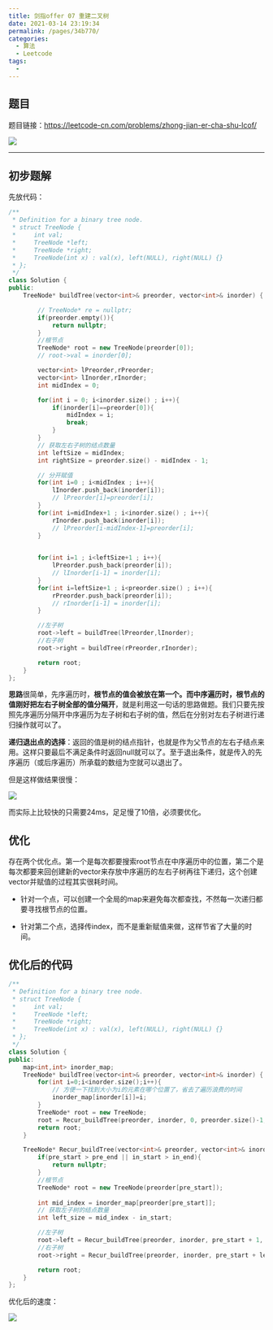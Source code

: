 ```yaml
---
title: 剑指offer 07 重建二叉树
date: 2021-03-14 23:19:34
permalink: /pages/34b770/
categories:
  - 算法
  - Leetcode
tags:
  - 
---
```



## 题目

题目链接：https://leetcode-cn.com/problems/zhong-jian-er-cha-shu-lcof/

![](https://gitee.com/molinchn/BlogImage/raw/master/img/20200722194035.png)



---

## 初步题解

先放代码：

```cpp
/**
 * Definition for a binary tree node.
 * struct TreeNode {
 *     int val;
 *     TreeNode *left;
 *     TreeNode *right;
 *     TreeNode(int x) : val(x), left(NULL), right(NULL) {}
 * };
 */
class Solution {
public:
    TreeNode* buildTree(vector<int>& preorder, vector<int>& inorder) {

        // TreeNode* re = nullptr;
        if(preorder.empty()){
            return nullptr;
        } 
        //根节点
        TreeNode* root = new TreeNode(preorder[0]);
        // root->val = inorder[0];

        vector<int> lPreorder,rPreorder;
        vector<int> lInorder,rInorder;
        int midIndex = 0;

        for(int i = 0; i<inorder.size() ; i++){
            if(inorder[i]==preorder[0]){
                midIndex = i;
                break;
            }
        }
        // 获取左右子树的结点数量
        int leftSize = midIndex;
        int rightSize = preorder.size() - midIndex - 1; 

        // 分开赋值
        for(int i=0 ; i<midIndex ; i++){
            lInorder.push_back(inorder[i]);
            // lPreorder[i]=preorder[i];
        }
        for(int i=midIndex+1 ; i<inorder.size() ; i++){
            rInorder.push_back(inorder[i]);
            // lPreorder[i-midIndex-1]=preorder[i];
        }

        
        for(int i=1 ; i<leftSize+1 ; i++){
            lPreorder.push_back(preorder[i]);
            // lInorder[i-1] = inorder[i];
        }
        for(int i=leftSize+1 ; i<preorder.size() ; i++){
            rPreorder.push_back(preorder[i]);
            // rInorder[i-1] = inorder[i];
        }

        //左子树
        root->left = buildTree(lPreorder,lInorder);
        //右子树
        root->right = buildTree(rPreorder,rInorder);

        return root;
    }
};
```



**思路**很简单，先序遍历时，**根节点的值会被放在第一个。而中序遍历时，根节点的值刚好把左右子树全部的值分隔开**，就是利用这一句话的思路做题。我们只要先按照先序遍历分隔开中序遍历为左子树和右子树的值，然后在分别对左右子树进行递归操作就可以了。



**递归退出点的选择**：返回的值是树的结点指针，也就是作为父节点的左右子结点来用。这样只要最后不满足条件时返回null就可以了。至于退出条件，就是传入的先序遍历（或后序遍历）所承载的数组为空就可以退出了。





但是这样做结果很慢：

![](https://gitee.com/molinchn/BlogImage/raw/master/img/20200722163439.png)

而实际上比较快的只需要24ms，足足慢了10倍，必须要优化。



## 优化

存在两个优化点。第一个是每次都要搜索root节点在中序遍历中的位置，第二个是每次都要来回创建新的vector来存放中序遍历的左右子树再往下递归，这个创建vector并赋值的过程其实很耗时间。

- 针对一个点，可以创建一个全局的map来避免每次都查找，不然每一次递归都要寻找根节点的位置。

- 针对第二个点，选择传index，而不是重新赋值来做，这样节省了大量的时间。

## 优化后的代码

```cpp
/**
 * Definition for a binary tree node.
 * struct TreeNode {
 *     int val;
 *     TreeNode *left;
 *     TreeNode *right;
 *     TreeNode(int x) : val(x), left(NULL), right(NULL) {}
 * };
 */
class Solution {
public:
    map<int,int> inorder_map;
    TreeNode* buildTree(vector<int>& preorder, vector<int>& inorder) {
        for(int i=0;i<inorder.size();i++){
            // 方便一下找到大小为i的元素在哪个位置了，省去了遍历浪费的时间
            inorder_map[inorder[i]]=i;
        }
        TreeNode* root = new TreeNode;
        root = Recur_buildTree(preorder, inorder, 0, preorder.size()-1, 0, inorder.size()-1);
        return root;
    }

    TreeNode* Recur_buildTree(vector<int>& preorder, vector<int>& inorder, int pre_start, int pre_end, int in_start, int in_end){
        if(pre_start > pre_end || in_start > in_end){
            return nullptr;
        } 
        //根节点
        TreeNode* root = new TreeNode(preorder[pre_start]);
      
        int mid_index = inorder_map[preorder[pre_start]];
        // 获取左子树的结点数量
        int left_size = mid_index - in_start;

        //左子树
        root->left = Recur_buildTree(preorder, inorder, pre_start + 1, pre_start + left_size, in_start, in_start + left_size -1);
        //右子树
        root->right = Recur_buildTree(preorder, inorder, pre_start + left_size + 1, pre_end, mid_index+1, in_end);

        return root;
    }
};
```

优化后的速度：

![](https://gitee.com/molinchn/BlogImage/raw/master/img/20200722193600.png)